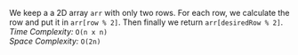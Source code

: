 We keep a a 2D array `arr` with only two rows. For each row, we calculate the row and put it in `arr[row % 2]`. Then finally we return `arr[desiredRow % 2]`.  
*Time Complexity:* `O(n x n)`  
*Space Complexity:* `O(2n)`
